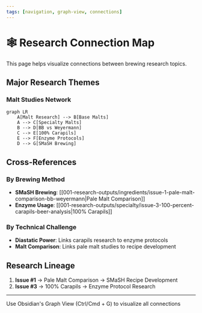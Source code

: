 ```yaml
---
tags: [navigation, graph-view, connections]
---
```


# 🕸️ Research Connection Map

This page helps visualize connections between brewing research topics.

## Major Research Themes

### Malt Studies Network
```mermaid
graph LR
    A[Malt Research] --> B[Base Malts]
    A --> C[Specialty Malts]
    B --> D[BB vs Weyermann]
    C --> E[100% Carapils]
    E --> F[Enzyme Protocols]
    D --> G[SMaSH Brewing]
```

## Cross-References

### By Brewing Method
- **SMaSH Brewing**: [[001-research-outputs/ingredients/issue-1-pale-malt-comparison-bb-weyermann|Pale Malt Comparison]]
- **Enzyme Usage**: [[001-research-outputs/specialty/issue-3-100-percent-carapils-beer-analysis|100% Carapils]]

### By Technical Challenge
- **Diastatic Power**: Links carapils research to enzyme protocols
- **Malt Comparison**: Links pale malt studies to recipe development

## Research Lineage

1. **Issue #1** → Pale Malt Comparison → SMaSH Recipe Development
2. **Issue #3** → 100% Carapils → Enzyme Protocol Research

---
Use Obsidian's Graph View (Ctrl/Cmd + G) to visualize all connections